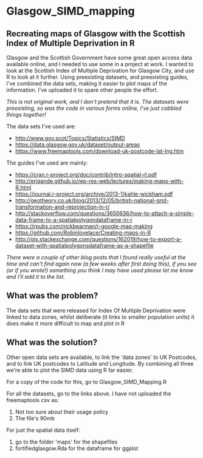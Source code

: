 Glasgow_SIMD_mapping
======

Recreating maps of Glasgow with the Scottish Index of Multiple Deprivation in R
------

Glasgow and the Scottish Government have some great open access data available online, and I needed to use some in a project at work.
I wanted to look at the Scottish Index of Multiple Deprivation for Glasgow City, and use R to look at it further.
Using preexisting datasets, and preexisting guides, I've combined the data sets, making it easier to plot maps of the information.
I've uploaded it to spare other people the effort.


*This is not original work, and I don't pretend that it is. The datasets were preexisting, so was the code in various forms online, I've just cobbled things together!*




The data sets I've used are:

- http://www.gov.scot/Topics/Statistics/SIMD
- https://data.glasgow.gov.uk/dataset/output-areas
- https://www.freemaptools.com/download-uk-postcode-lat-lng.htm

The guides I've used are mainly:

- https://cran.r-project.org/doc/contrib/intro-spatial-rl.pdf
- http://eriqande.github.io/rep-res-web/lectures/making-maps-with-R.html
- https://journal.r-project.org/archive/2013-1/kahle-wickham.pdf
- http://geotheory.co.uk/blog/2013/12/05/british-national-grid-transformation-and-reprojection-in-r/
- http://stackoverflow.com/questions/3650636/how-to-attach-a-simple-data-frame-to-a-spatialpolygondataframe-in-r
- https://rpubs.com/nickbearman/r-google-map-making
- https://github.com/Robinlovelace/Creating-maps-in-R
- http://gis.stackexchange.com/questions/162019/how-to-export-a-dataset-with-spatialpolygonsdataframe-as-a-shapefile

*There were a couple of other blog posts that I found really useful at the time and can't find again now (a few weeks after first doing this), if you see (or if you wrote!) something you think I may have used please let me know and I'll add it to the list.*

## What was the problem?
The data sets that were released for Index Of Multiple Deprivation were linked to data zones, whilst deliberate (it links to smaller population units) it does make it more difficult to map and plot in R

## What was the solution?
Other open data sets are available, to link the 'data zones' to UK Postcodes, and to link UK postcodes to Latitude and Longitude.
By combining all three we're able to plot the SIMD data using R far easier.


For a copy of the code for this, go to Glasgow_SIMD_Mapping.R

For all the datasets, go to the links above. I have not uploaded the freemaptools csv as:

1. Not too sure about their usage policy
2. The file's 90mb

For just the spatial data itself:

1. go to the folder 'maps' for the shapefiles
2. fortifiedglasgow.Rda for the dataframe for ggplot